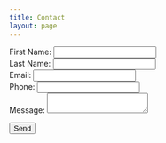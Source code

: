 ```yaml
---
title: Contact
layout: page
---
```


<form name="contact" method="POST" data-netlify="true" data-netlify-honeypot="bot-field" id="contact-form">
  <input type="hidden" name="form-name" value="contact">
  <p style="display:none">
    <label>Don’t fill this out: <input name="bot-field"></label>
  </p>
  
  <label>First Name: <input type="text" name="firstName" required></label><br>
  <label>Last Name: <input type="text" name="lastName" required></label><br>
  <label>Email: <input type="email" name="email" required></label><br>
  <label>Phone: <input type="tel" name="phone"></label><br>
  <label>Message: <textarea name="message" required></textarea></label><br>
  
  <button type="submit">Send</button>
</form>

<div id="response-message"></div>
<script>
const form = document.getElementById('contact-form');

form.addEventListener('submit', async function(e) {
  e.preventDefault();
  const formData = new FormData(form);
  const plainFormData = Object.fromEntries(formData.entries());

  // Send to Netlify function
  const response = await fetch('/.netlify/functions/send-email', {
    method: 'POST',
    body: JSON.stringify(plainFormData)
  });

  if (response.ok) {
    document.getElementById('response-message').innerText = "Thank you! Your message was sent.";
    form.reset();
  } else {
    document.getElementById('response-message').innerText = "Oops! Something went wrong.";
  }
});
</script>
